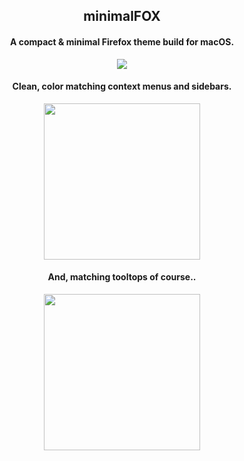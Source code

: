 <h2 align="center">minimalFOX</h2>

<h4 align="center">A compact & minimal Firefox theme build for macOS.</h4>

<p align="center"><img src="https://i.imgur.com/JK0FsDG.png"></img></p1>

<h4 align="center">Clean, color matching context menus and sidebars.</h4>

<p align="center"><img width ='250px' src="https://i.imgur.com/8IuDUCl.png"></img></p1>

<h4 align="center">And, matching tooltops of course..</h4>

<p align="center"><img width='250px' src="https://i.imgur.com/gSfq4l7.png"></img></p1>

